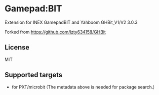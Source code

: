 # Gamepad:BIT
Extension for INEX GamepadBIT  and Yahboom GHBit_V1/V2 3.0.3 

Forked from https://github.com/lzty634158/GHBit
## License

MIT

## Supported targets

* for PXT/microbit
(The metadata above is needed for package search.)
